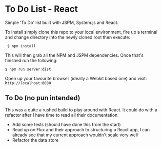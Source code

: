 # To Do List - React
Simple 'To Do' list built with JSPM, System.js and React.

To install simply clone this repo to your local environment, fire up a terminal and change directory into the newly cloned root then execute:

     $ npm install

This will then grab all the NPM and JSPM dependencies. Once that's finished run the following:

    $ npm run server:dist

Open up your favourite browser (ideally a Webkit based one) and visit: `http://localhost:8080`

## To Do (no pun intended)

This was a quite a rushed build to play around with React. It could do with a refactor after I have time to read all their documentation.

* Add some tests (should have done this from the start)
* Read up on Flux and their approach to structuring a React app, I can already see that my current approach wouldn't scale very well
* Refactor the data store
